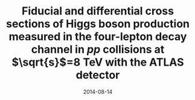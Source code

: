 ---
title: "Fiducial and differential cross sections of Higgs boson production measured in the four-lepton decay channel in $pp$ collisions at $\\sqrt{s}$=8 TeV with the ATLAS detector"
date: 2014-08-14
venue: Phys. Lett. B 738 (2014) 234--253
link: https://doi.org/10.1016/j.physletb.2014.09.054
inspire_id: 1310835
authors: ATLAS Collaboration
bibtex: '@article{ATLAS:2014xzb,\n archiveprefix = {arXiv},\n author = {},\n collaboration = {ATLAS},\n doi = {10.1016/j.physletb.2014.09.054},\n eprint = {1408.3226},\n journal = {Phys. Lett. B},\n pages = {234--253},\n primaryclass = {hep-ex},\n reportnumber = {CERN-PH-EP-2014-186},\n title = {{Fiducial and differential cross sections of Higgs boson production measured in the four-lepton decay channel in $pp$ collisions at $\\sqrt{s}$=8 TeV with the ATLAS detector}},\n volume = {738},\n year = {2014}\n}\n'
---
